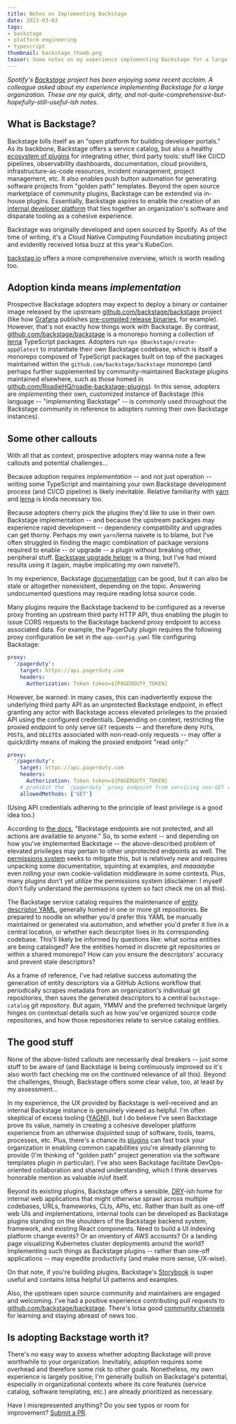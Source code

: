 ```yaml
---
title: Notes on Implementing Backstage
date: 2023-03-03
tags:
- backstage
- platform engineering
- typescript
thumbnail: backstage_thumb.png
teaser: Some notes on my experience implementing Backstage for a large engineering organization.
---
```


_Spotify's [Backstage](https://backstage.io/) project has been enjoying some recent acclaim. A colleague asked about my experience implementing Backstage for a large organization. These are my quick, dirty, and not-quite-comprehensive-but-hopefully-still-useful-ish notes._

## What is Backstage?

Backstage bills itself as an "open platform for building developer portals." As its backbone, Backstage offers a service catalog, but also a healthy [ecosystem of plugins](https://backstage.io/plugins) for integrating other, third party tools: stuff like CI/CD pipelines, observability dashboards, documentation, cloud providers, infrastructure-as-code resources, incident management, project management, etc. It also enables push button automation for generating software projects from "golden path" templates. Beyond the open source marketplace of community plugins, Backstage can be extended via in-house plugins. Essentially, Backstage aspires to enable the creation of an [internal developer platform](https://internaldeveloperplatform.org/) that ties together an organization's software and disparate tooling as a cohesive experience.

Backstage was originally developed and open sourced by Spotify. As of the time of writing, it's a Cloud Native Computing Foundation incubating project and evidently received lotsa buzz at this year's KubeCon.

[backstag.io](https://backstage.io/) offers a more comprehensive overview, which is worth reading too.

## Adoption kinda means _implementation_

Prospective Backstage adopters may expect to deploy a binary or container image released by the upstream [github.com/backstage/backstage](https://github.com/backstage/backstage) project (like how [Grafana](https://github.com/grafana/grafana) publishes [pre-compiled release binaries](https://grafana.com/grafana/download/9.4.3?edition=oss), for example). However, that's not exactly how things work with Backstage. By contrast, [github.com/backstage/backstage](https://github.com/backstage/backstage) is a monorepo homing a collection of [lerna](https://lerna.js.org/) TypeScript packages. Adopters run `npx @backstage/create-app@latest` to instantiate their own Backstage codebase, which is itself a monorepo composed of TypeScript packages built on top of the packages maintained within the `github.com/backstage/backstage` monorepo (and perhaps further supplemented by community-maintained Backstage plugins maintained elsewhere, such as those homed in [github.com/RoadieHQ/roadie-backstage-plugins](https://github.com/RoadieHQ/roadie-backstage-plugins)). In this sense, adopters are _implementing_ their own, customized instance of Backstage (this language -- "_implementing_ Backstage" -- is commonly used throughout the Backstage community in reference to adopters running their own Backstage instances).

## Some other callouts

With all that as context, prospective adopters may wanna note a few callouts and potential challenges...

Because adoption requires _implementation_ -- and not just operation -- writing some TypeScript and maintaining your own Backstage development process (and CI/CD pipeline) is likely inevitable. Relative familiarity with [yarn](https://yarnpkg.com/) and [lerna](https://lerna.js.org/) is kinda necessary too.

Because adopters cherry pick the plugins they'd like to use in their own Backstage implementation -- and because the upstream packages may experience rapid development -- dependency compatibility and upgrades can get thorny. Perhaps my own `yarn`/lerna naivete is to blame, but I've often struggled in finding the magic combination of package versions required to enable -- or upgrade -- a plugin without breaking other, peripheral stuff. [Backstage upgrade helper](https://backstage.github.io/upgrade-helper/) is a thing, but I've had mixed results using it (again, maybe implicating my own naivete?).

In my experience, Backstage [documentation](https://backstage.io/docs/overview/what-is-backstage) can be good, but it can also be stale or altogether nonexistent, depending on the topic. Answering undocumented questions may require reading lotsa source code.

Many plugins require the Backstage backend to be configured as a reverse proxy fronting an upstream third party HTTP API, thus enabling the plugin to issue CORS requests to the Backstage backend proxy endpoint to access associated data. For example, the PagerDuty plugin requires the following proxy configuration be set in the `app-config.yaml` file configuring Backstage:

```yaml
proxy:
  '/pagerduty':
    target: https://api.pagerduty.com
    headers:
      Authorization: Token token=${PAGERDUTY_TOKEN}
```

However, be warned: in many cases, this can inadvertently expose the underlying third party API as an unprotected Backstage endpoint, in effect granting any actor with Backstage access elevated privileges to the proxied API using the configured credentials. Depending on context, restricting the proxied endpoint to only serve `GET` requests -- and therefore deny `PUT`s, `POST`s, and `DELETE`s associated with non-read-only requests -- may offer a quick/dirty means of making the proxied endpoint "read only:"

```yaml
proxy:
  '/pagerduty':
    target: https://api.pagerduty.com
    headers:
      Authorization: Token token=${PAGERDUTY_TOKEN}
    # prohibit the `/pagerduty` proxy endpoint from servicing non-GET requests
    allowedMethods: ['GET']
```

(Using API credentials adhering to the principle of least privilege is a good idea too.)

According to [the docs](https://backstage.io/docs/permissions/overview), "Backstage endpoints are not protected, and all actions are available to anyone." So, to some extent -- and depending on how you've implemented Backstage -- the above-described problem of elevated privileges may pertain to other unprotected endpoints as well. The [permissions system](https://backstage.io/docs/permissions/overview) seeks to mitigate this, but is relatively new and requires unpacking some documentation, squinting at examples, and _maaaaybe_ even rolling your own cookie-validation middleware in some contexts. Plus, many plugins don't yet utilize the permissions system (disclaimer: I myself don't fully understand the permissions system so fact check me on all this).

The Backstage service catalog requires the maintenance of [entity descriptor YAML](https://backstage.io/docs/features/software-catalog/descriptor-format), generally homed in one or more git repositories. Be prepared to noodle on whether you'd prefer this YAML be manually maintained or generated via automation, and whether you'd prefer it live in a central location, or whether each descriptor lives in its corresponding codebase. This'll likely be informed by questions like: what sortsa entities are being cataloged? Are the entities homed in discrete git repositories or within a shared monorepo? How can you ensure the descriptors' accuracy and prevent stale descriptors?

As a frame of reference, I've had relative success automating the generation of entity descriptors via a GitHub Actions workflow that periodically scrapes metadata from an organization's individual git repositories, then saves the generated descriptors to a central `backstage-catalog` git repository. But again, YMMV and the preferred technique largely hinges on contextual details such as how you've organized source code repositories, and how those repositories relate to service catalog entities.

## The good stuff

None of the above-listed callouts are necessarily deal breakers -- just some stuff to be aware of (and Backstage is being continuously improved so it's also worth fact checking me on the continued relevance of all this). Beyond the challenges, though, Backstage offers some clear value, too, at least by my assessment...

In my experience, the UX provided by Backstage is well-received and an internal Backstage instance is genuinely viewed as helpful. I'm often skeptical of excess tooling ([YAGNI](https://en.wikipedia.org/wiki/You_aren%27t_gonna_need_it)), but I do believe I've seen Backstage prove its value, namely in creating a cohesive developer platform experience from an otherwise disjointed soup of software, tools, teams, processes, etc. Plus, there's a chance its [plugins](https://backstage.io/plugins) can fast track your organization in enabling common capabilities you're already planning to provide (I'm thinking of "golden path" project generation via the software templates plugin in particular). I've also seen Backstage facilitate DevOps-oriented collaboration and shared understanding, which I think deserves honorable mention as valuable in/of itself.

Beyond its existing plugins, Backstage offers a sensible, [DRY](https://en.wikipedia.org/wiki/Don%27t_repeat_yourself)-ish home for internal web applications that might otherwise sprawl across multiple codebases, URLs, frameworks, CLIs, APIs, etc. Rather than built as one-off web UIs and implementations, internal tools can be developed as Backstage plugins standing on the shoulders of the Backstage backend system, framework, and existing React components. Need to build a UI indexing platform change events? Or an inventory of AWS accounts? Or a landing page visualizing Kubernetes cluster deployments around the world? Implementing such things as Backstage plugins -- rather than one-off applications -- may expedite productivity (and make more sense, UX-wise).

On that note, if you're building plugins, Backstage's [Storybook](https://backstage.io/storybook/) is super useful and contains lotsa helpful UI patterns and examples.

Also, the upstream open source community and maintainers are engaged and welcoming. I've had a positive experience contributing pull requests to [github.com/backstage/backstage](https://github.com/backstage/backstage). There's lotsa good [community channels](https://backstage.io/docs/overview/support/) for learning and staying abreast of news too.

## Is adopting Backstage worth it?

There's no easy way to assess whether adopting Backstage will prove worthwhile to your organization. Inevitably, adoption requires some overhead and therefore some risk to other goals. Nonetheless, my own experience is largely positive; I'm generally bullish on Backstage's potential, especially in organizational contexts where its core features (service catalog, software templating, etc.) are already prioritized as necessary.

Have I misrepresented anything? Do you see typos or room for improvement? [Submit a PR](https://github.com/mdb/mdb.github.io).
